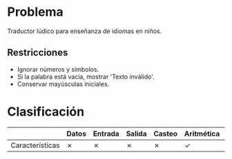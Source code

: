 # Problema

Traductor lúdico para enseñanza de idiomas en niños.

## Restricciones

- Ignorar números y símbolos.
- Si la palabra está vacía, mostrar 'Texto inválido'.
- Conservar mayúsculas iniciales.

# Clasificación
|  | Datos | Entrada | Salida | Casteo | Aritmética | Relacionales | Lógicos | Condicionales | Ciclo | Matrices | Funciones |
|----------|-------|---------|--------|--------|------------|--------------|---------|---------------|-------|----------|-------------|
| Características | ✗ | ✗ | ✗ | ✗ | ✓ | ✗ | ✗ | ✗ | ✓ | ✗ | ✗ |
